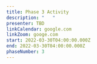 ```yaml
---
title: Phase 3 Activity
description: "   "
presenter: TBD
linkCalendar: google.com
linkZoom: googe.com
start: 2022-03-30T04:00:00.000Z
end: 2022-03-30T04:00:00.000Z
phaseNumber: 3
---
```

